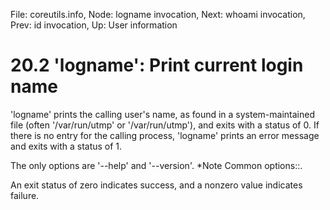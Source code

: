 File: coreutils.info,  Node: logname invocation,  Next: whoami invocation,  Prev: id invocation,  Up: User information

20.2 'logname': Print current login name
========================================

'logname' prints the calling user's name, as found in a
system-maintained file (often '/var/run/utmp' or '/var/run/utmp'), and
exits with a status of 0.  If there is no entry for the calling process,
'logname' prints an error message and exits with a status of 1.

   The only options are '--help' and '--version'.  *Note Common
options::.

   An exit status of zero indicates success, and a nonzero value
indicates failure.

